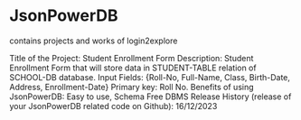 # JsonPowerDB
contains projects and works of login2explore

Title of the Project: Student Enrollment Form
Description: Student Enrollment Form that will store data in STUDENT-TABLE relation of SCHOOL-DB database.
             Input Fields: {Roll-No, Full-Name, Class, Birth-Date, Address, Enrollment-Date}
             Primary key: Roll No.
Benefits of using JsonPowerDB: Easy to use, Schema Free DBMS
Release History (release of your JsonPowerDB related code on Github): 16/12/2023
